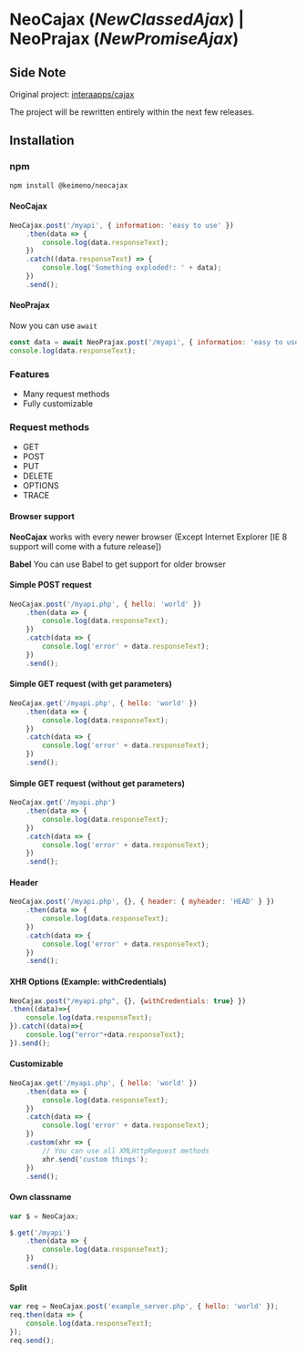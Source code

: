 # NeoCajax (_NewClassedAjax_) | NeoPrajax (_NewPromiseAjax_)

## Side Note

Original project: [interaapps/cajax](https://github.com/interaapps/cajax)

The project will be rewritten entirely within the next few releases.

## Installation

### npm

```bash
npm install @keimeno/neocajax
```

#### NeoCajax

```javascript
NeoCajax.post('/myapi', { information: 'easy to use' })
	.then(data => {
		console.log(data.responseText);
	})
	.catch((data.responseText) => {
		console.log('Something exploded!: ' + data);
	})
	.send();
```

#### NeoPrajax

Now you can use `await`

```javascript
const data = await NeoPrajax.post('/myapi', { information: 'easy to use' });
console.log(data.responseText);
```

### Features

-   Many request methods
-   Fully customizable

### Request methods

-   GET
-   POST
-   PUT
-   DELETE
-   OPTIONS
-   TRACE

#### Browser support

**NeoCajax** works with every newer browser (Except Internet Explorer [IE 8 support will come with a future release])

**Babel** You can use Babel to get support for older browser

#### Simple POST request

```javascript
NeoCajax.post('/myapi.php', { hello: 'world' })
	.then(data => {
		console.log(data.responseText);
	})
	.catch(data => {
		console.log('error' + data.responseText);
	})
	.send();
```

#### Simple GET request (with get parameters)

```javascript
NeoCajax.get('/myapi.php', { hello: 'world' })
	.then(data => {
		console.log(data.responseText);
	})
	.catch(data => {
		console.log('error' + data.responseText);
	})
	.send();
```

#### Simple GET request (without get parameters)

```javascript
NeoCajax.get('/myapi.php')
	.then(data => {
		console.log(data.responseText);
	})
	.catch(data => {
		console.log('error' + data.responseText);
	})
	.send();
```

#### Header

```javascript
NeoCajax.post('/myapi.php', {}, { header: { myheader: 'HEAD' } })
	.then(data => {
		console.log(data.responseText);
	})
	.catch(data => {
		console.log('error' + data.responseText);
	})
	.send();
```

#### XHR Options (Example: withCredentials)

```javascript
NeoCajax.post("/myapi.php", {}, {withCredentials: true} })
.then((data)=>{
    console.log(data.responseText);
}).catch((data)=>{
    console.log("error"+data.responseText);
}).send();
```

#### Customizable

```javascript
NeoCajax.get('/myapi.php', { hello: 'world' })
	.then(data => {
		console.log(data.responseText);
	})
	.catch(data => {
		console.log('error' + data.responseText);
	})
	.custom(xhr => {
		// You can use all XMLHttpRequest methods
		xhr.send('custom things');
	})
	.send();
```

#### Own classname

```javascript
var $ = NeoCajax;

$.get('/myapi')
	.then(data => {
		console.log(data.responseText);
	})
	.send();
```

#### Split

```javascript
var req = NeoCajax.post('example_server.php', { hello: 'world' });
req.then(data => {
	console.log(data.responseText);
});
req.send();
```
